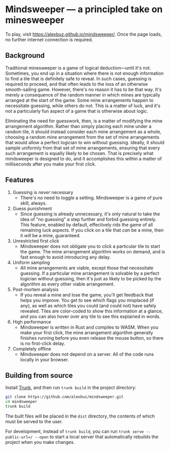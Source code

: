 # Mindsweeper — a principled take on minesweeper

To play, visit https://alexbuz.github.io/mindsweeper/. Once the page loads, no further internet
connection is required.

## Background

Traditional minesweeper is a game of logical deduction—until it's not. Sometimes, you end up in a
situation where there is not enough information to find a tile that is definitely safe to reveal. In
such cases, guessing is required to proceed, and that often leads to the loss of an otherwise
smooth-sailing game. However, there's no reason it has to be that way. It's merely a consequence of
the random manner in which mines are typically arranged at the start of the game. Some mine
arrangements happen to necessitate guessing, while others do not. This is a matter of luck, and it's
not a particularly fun aspect of a game that is otherwise about logic.

Eliminating the need for guesswork, then, is a matter of modifying the mine arrangement algorithm.
Rather than simply placing each mine under a random tile, it should instead consider each mine
arrangement as a whole, choosing a random mine arrangement from the set of mine arrangements that
would allow a perfect logician to win without guessing. Ideally, it should sample uniformly from
that set of mine arrangements, ensuring that every such arrangement is equally likely to be chosen.
That is precisely what mindsweeper is designed to do, and it accomplishes this within a matter of
milliseconds after you make your first click.

## Features

1. Guessing is *never* necessary
    - There's no need to toggle a setting. Mindsweeper is a game of pure skill, always.
2. Guess punishment
    - Since guessing is already unnecessary, it's only natural to take the idea of "no guessing" a
      step further and forbid guessing entirely. This feature, enabled by default, effectively rids
      the game of all remaining luck aspects. If you click on a tile that *can* be a mine, then it
      *will* be a mine, guaranteed.
3. Unrestricted first click
    - Mindsweeper does not obligate you to click a particular tile to start the game. The mine
      arrangement algorithm works on demand, and is fast enough to avoid introducing any delay.
4. Uniform sampling
    - All mine arrangements are viable, except those that necessitate guessing. If a particular mine
      arrangement is solvable by a perfect logician without guessing, then it's just as likely to be
      picked by the algorithm as every other viable arrangement.
5. Post-mortem analysis
    - If you reveal a mine and lose the game, you'll get feedback that helps you improve. You get to
      see which flags you misplaced (if any), as well as which tiles you could (and could not) have
      safely revealed. Tiles are color-coded to show this information at a glance, and you can also
      hover over any tile to see this explained in words.
6. High performance
    - Mindsweeper is written in Rust and compiles to WASM. When you make your first click, the mine
      arrangement algorithm generally finishes running before you even release the mouse button, so
      there is no first-click delay.
7. Completely offline
    - Mindsweeper does not depend on a server. All of the code runs locally in your browser.

## Building from source

Install [Trunk](https://trunkrs.dev/), and then run `trunk build` in the project directory:

```sh
git clone https://github.com/alexbuz/mindsweeper.git
cd mindsweeper
trunk build
```

The built files will be placed in the `dist` directory, the contents of which must be served to the
user.

For development, instead of `trunk build`, you can run `trunk serve --public-url=/ --open` to start
a local server that automatically rebuilds the project when you make changes.
